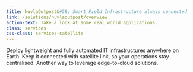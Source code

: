 ```yaml
---
title: NuvlaOutpost&#58; Smart Field Infrastructure always connected
link: /solutions/nuvlaoutpost/overview
action-text: Take a look at some real world applications.
class: services
css-class: services-satellite
---
```


Deploy lightweight and fully automated IT infrastructures anywhere on Earth. Keep it connected with satellite link, so your operations stay centralised. Another way to leverage edge-to-cloud solutions.
